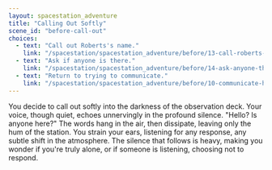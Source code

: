 ```yaml
---
layout: spacestation_adventure
title: "Calling Out Softly"
scene_id: "before-call-out"
choices:
  - text: "Call out Roberts's name."
    link: "/spacestation/spacestation_adventure/before/13-call-roberts-name"
  - text: "Ask if anyone is there."
    link: "/spacestation/spacestation_adventure/before/14-ask-anyone-there"
  - text: "Return to trying to communicate."
    link: "/spacestation/spacestation_adventure/before/10-communicate-hidden"
---
```


You decide to call out softly into the darkness of the observation deck. Your voice, though quiet, echoes unnervingly in the profound silence. "Hello? Is anyone here?" The words hang in the air, then dissipate, leaving only the hum of the station. You strain your ears, listening for any response, any subtle shift in the atmosphere. The silence that follows is heavy, making you wonder if you're truly alone, or if someone is listening, choosing not to respond.
